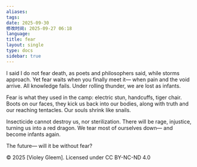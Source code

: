 ```yaml
---
aliases: 
tags: 
date: 2025-09-30
修改时间: 2025-09-27 06:18
language: 
title: fear
layout: single
type: docs
sidebar: true
---
```


I said I do not fear death,
as poets and philosophers said,
while storms approach.
Yet fear waits
when you finally meet it—
when pain and the void arrive.
All knowledge fails.
Under rolling thunder,
we are lost as infants.

Fear is what they used
in the camp:
electric stun, handcuffs, tiger chair.
Boots on our faces,
they kick us back into our bodies,
along with truth and our reaching tentacles.
Our souls shrink like snails.

Insecticide cannot destroy us,
nor sterilization.
There will be
rage, injustice,
turning us into a red dragon.
We tear most of ourselves down—
and become infants again.

The future—
will it be without fear?



© 2025 [Violey Gleem]. Licensed under CC BY-NC-ND 4.0